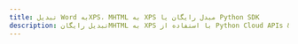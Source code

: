 ---title: تبدیل Word بهXPS، MHTML به XPS مبدل رایگان یا Python SDKdescription: تبدیل رایگانMHTML به XPS با استفاده از Python Cloud APIs & SDK. همچنین اسناد Microsoft Word و OpenOffice را در Cloud ایجاد، ویرایش و رندر کنید.---